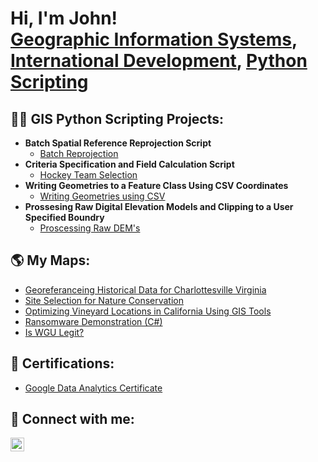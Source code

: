 <h1>Hi, I'm John! <br/><a href="https://github.com/johndoherty96">Geographic Information Systems</a>, <a href="www.linkedin.com/in/johndoherty95">International Development</a>, <a href="https://www.youtube.com/c/joshmadakor">Python Scripting</a></h1>

<h2>👨‍💻 GIS Python Scripting Projects:</h2>

- <b>Batch Spatial Reference Reprojection Script</b>
  - [Batch Reprojection](https://github.com/johndoherty96/Batch_SpatialReference/tree/main)
- <b>Criteria Specification and Field Calculation Script</b>
  - [Hockey Team Selection](https://github.com/johndoherty96/Hockey_Team_Selection)
- <b>Writing Geometries to a Feature Class Using CSV Coordinates </b>
  - [Writing Geometries using CSV](https://github.com/johndoherty96/Writing-Geometries-using-CSV/tree/main)
- <b>Prossesing Raw Digital Elevation Models and Clipping to a User Specified Boundry</b>
  - [Proscessing Raw DEM's](https://github.com/johndoherty96/Raw_DEMs_NPS/tree/main)

<h2>🌎 My Maps: </h2>

- [Georeferanceing Historical Data for Charlottesville Virginia](https://github.com/johndoherty96/Historical_Georeferance/tree/main)
- [Site Selection for Nature Conservation](https://github.com/johndoherty96/Site-Selection/tree/main)
- [Optimizing Vineyard Locations in California Using GIS Tools](https://github.com/johndoherty96/Site_selection/tree/main)
- [Ransomware Demonstration (C#)](https://www.youtube.com/watch?v=OfvdQeh79s0)
- [Is WGU Legit?](https://www.youtube.com/watch?v=E2MwRWxDBkA)

<h2>📜 Certifications: </h2>

- [Google Data Analytics Certificate](https://coursera.org/share/cb00c2f1bf3558526c8c4fd3639a5676)


<h2> 🤳 Connect with me:</h2>

[<img align="left" alt="JoshMadakor | LinkedIn" width="22px" src="https://cdn.jsdelivr.net/npm/simple-icons@v3/icons/linkedin.svg" />][linkedin]

[twitter]: https://twitter.com/joshmadakor
[youtube]: https://www.youtube.com/c/joshmadakor
[instagram]: https://www.instagram.com/joshmadakor/
[linkedin]: https://linkedin.com/in/joshmadakor

<!--
**joshmadakor1/joshmadakor1** is a ✨ _special_ ✨ repository because its `README.md` (this file) appears on your GitHub profile.

Here are some ideas to get you started:

- 🔭 I’m currently working on ...
- 🌱 I’m currently learning ...
- 👯 I’m looking to collaborate on ...
- 🤔 I’m looking for help with ...
- 💬 Ask me about ...
- 📫 How to reach me: ...
- 😄 Pronouns: ...
- ⚡ Fun fact: ...
-->
